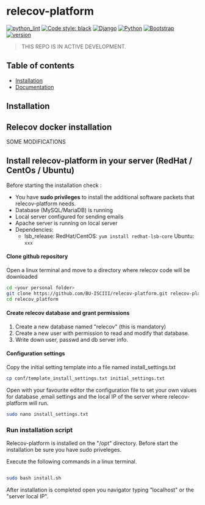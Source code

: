 # relecov-platform
[![python_lint](https://github.com/BU-ISCIII/relecov-tools/actions/workflows/python_lint.yml/badge.svg)](https://github.com/BU-ISCIII/relecov-tools/actions/workflows/python_lint.yml)
[![Code style: black](https://img.shields.io/badge/code%20style-black-000000.svg)](https://github.com/psf/black)
[![Django](https://img.shields.io/static/v1?label=Django&message=3.2.10&color=blue?style=plastic&logo=django)](https://github.com/django/django)
[![Python](https://img.shields.io/static/v1?label=Python&message=3.9.10&color=green?style=plastic&logo=Python)](https://www.python.org/)
[![Bootstrap](https://img.shields.io/badge/Bootstrap-v5.0-blueviolet?style=plastic&logo=Bootstrap)](https://getbootstrap.com)
[![version](https://img.shields.io/badge/version-0.0.1-orange?style=plastic&logo=GitHub)](https://github.com/BU-ISCIII/relecov-platform.git)

> THIS REPO IS IN ACTIVE DEVELOPMENT.
## Table of contents

* [Installation](#installation)
* [Documentation](#documentation)

## Installation

## Relecov docker installation

SOME MODIFICATIONS

## Install relecov-platform in your server (RedHat / CentOs / Ubuntu)
Before starting the installation check :
-   You have **sudo privileges** to install the additional software packets that relecov-platform needs.
-   Database (MySQL/MariaDB) is running
-   Local server configured for sending emails
-   Apache server is running on local server
-   Dependencies:
     - lsb_release:
     RedHat/CentOS: ```yum install redhat-lsb-core```
     Ubuntu: ```xxx```

#### Clone github repository
Open a linux terminal and move to a directory where relecov code will be downloaded

```bash
cd <your personal folder>
git clone https://github.com/BU-ISCIII/relecov-platform.git relecov-platform
cd relecov_platform
```

#### Create relecov database and grant permissions

1. Create a new database named "relecov" (this is mandatory)
2. Create a new user with permission to read and modify that database.
3. Write down user, passwd and db server info.

#### Configuration settings

Copy the initial setting template into a file named install_settings.txt
```bash
cp conf/template_install_settings.txt initial_settings.txt
```

Open with your favourite editor the configuration file to set your own values for
database ,email settings and the local IP of the server where relecov-platform will run.
```bash
sudo nano install_settings.txt
```

### Run installation script

Relecov-platform is installed on the "/opt" directory. Before start the installation be sure you have sudo priveleges.

Execute the following commands in a linux terminal.

```bash

sudo bash install.sh
```

After installation is completed open you navigator typing "localhost" or the "server local IP".
